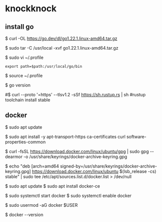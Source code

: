 # knockknock


## install go 
$ curl -OL https://go.dev/dl/go1.22.1.linux-amd64.tar.gz

$ sudo tar -C /usr/local -xvf go1.22.1.linux-amd64.tar.gz

$ sudo vi ~/.profile

```
export path=$path:/usr/local/go/bin
```

$ source ~/.profile


$  go version


#$ curl --proto '=https' --tlsv1.2 -sSf https://sh.rustup.rs | sh
#rustup toolchain install stable



## docker
$ sudo apt update


$ sudo apt install -y apt-transport-https ca-certificates curl software-properties-common

$ curl -fsSL https://download.docker.com/linux/ubuntu/gpg | sudo gpg --dearmor -o /usr/share/keyrings/docker-archive-keyring.gpg

$ echo "deb [arch=amd64 signed-by=/usr/share/keyrings/docker-archive-keyring.gpg] https://download.docker.com/linux/ubuntu $(lsb_release -cs) stable" | sudo tee /etc/apt/sources.list.d/docker.list > /dev/null


$ sudo apt update
$ sudo apt install docker-ce


$ sudo systemctl start docker
$ sudo systemctl enable docker


$ sudo usermod -aG docker $USER

$ docker --version


